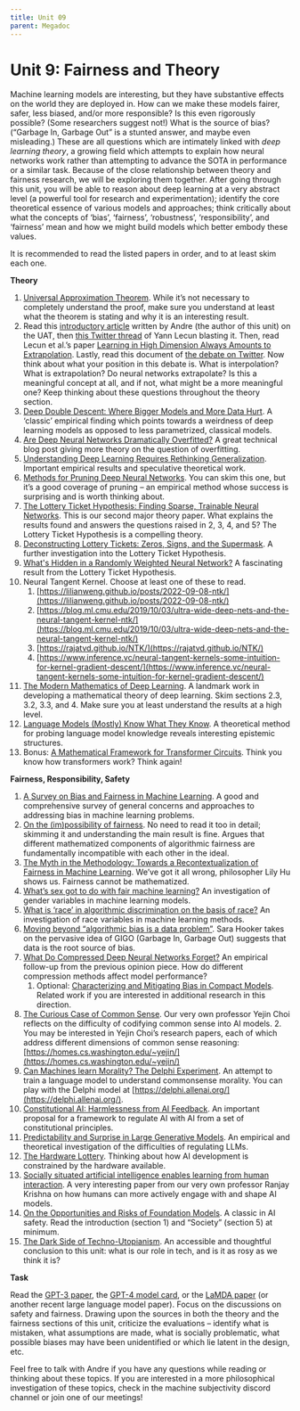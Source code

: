 ```yaml
---
title: Unit 09
parent: Megadoc
---
```


# Unit 9: Fairness and Theory


Machine learning models are interesting, but they have substantive effects on the world they are deployed in. How can we make these models fairer, safer, less biased, and/or more responsible? Is this even rigorously possible? (Some researchers suggest not!) What is the source of bias? (“Garbage In, Garbage Out” is a stunted answer, and maybe even misleading.) These are all questions which are intimately linked with _deep learning theory_, a growing field which attempts to explain how neural networks work rather than attempting to advance the SOTA in performance or a similar task. Because of the close relationship between theory and fairness research, we will be exploring them together. After going through this unit, you will be able to reason about deep learning at a very abstract level (a powerful tool for research and experimentation); identify the core theoretical essence of various models and approaches; think critically about what the concepts of ‘bias’, ‘fairness’, ‘robustness’, ‘responsibility’, and ‘fairness’ mean and how we might build models which better embody these values.

It is recommended to read the listed papers in order, and to at least skim each one.

**Theory**



1. [Universal Approximation Theorem](https://en.wikipedia.org/wiki/Universal_approximation_theorem). While it’s not necessary to completely understand the proof, make sure you understand at least what the theorem is stating and why it is an interesting result. 
2. Read this [introductory article](https://medium.com/analytics-vidhya/you-dont-understand-neural-networks-until-you-understand-the-universal-approximation-theorem-85b3e7677126) written by Andre (the author of this unit) on the UAT, then [this Twitter thread](https://twitter.com/ylecun/status/1409940043951742981?lang=en) of Yann Lecun blasting it. Then, read Lecun et al.’s paper [Learning in High Dimension Always Amounts to Extrapolation](https://arxiv.org/pdf/2110.09485.pdf). Lastly, read this document of [the debate on Twitter](https://gowrishankar.info/blog/deep-learning-is-not-as-impressive-as-you-think-its-mere-interpolation/). Now think about what your position in this debate is. What is interpolation? What is extrapolation? Do neural networks extrapolate? Is this a meaningful concept at all, and if not, what might be a more meaningful one? Keep thinking about these questions throughout the theory section.
3. [Deep Double Descent: Where Bigger Models and More Data Hurt](https://arxiv.org/pdf/1912.02292.pdf). A ‘classic’ empirical finding which points towards a weirdness of deep learning models as opposed to less parametrized, classical models.
4. [Are Deep Neural Networks Dramatically Overfitted?](https://lilianweng.github.io/posts/2019-03-14-overfit/) A great technical blog post giving more theory on the question of overfitting.
5. [Understanding Deep Learning Requires Rethinking Generalization](https://arxiv.org/pdf/1611.03530.pdf). Important empirical results and speculative theoretical work.
6. [Methods for Pruning Deep Neural Networks](https://arxiv.org/pdf/2011.00241.pdf). You can skim this one, but it’s a good coverage of pruning – an empirical method whose success is surprising and is worth thinking about.
7. [The Lottery Ticket Hypothesis: Finding Sparse, Trainable Neural Networks](https://arxiv.org/abs/1803.03635). This is our second major theory paper. What explains the results found and answers the questions raised in 2, 3, 4, and 5? The Lottery Ticket Hypothesis is a compelling theory.
8. [Deconstructing Lottery Tickets: Zeros, Signs, and the Supermask](https://arxiv.org/pdf/1905.01067.pdf). A further investigation into the Lottery Ticket Hypothesis.
9. [What's Hidden in a Randomly Weighted Neural Network?](https://arxiv.org/pdf/1911.13299.pdf) A fascinating result from the Lottery Ticket Hypothesis.
10. Neural Tangent Kernel. Choose at least one of these to read.
    1. [https://lilianweng.github.io/posts/2022-09-08-ntk/](https://lilianweng.github.io/posts/2022-09-08-ntk/) 
    2. [https://blog.ml.cmu.edu/2019/10/03/ultra-wide-deep-nets-and-the-neural-tangent-kernel-ntk/](https://blog.ml.cmu.edu/2019/10/03/ultra-wide-deep-nets-and-the-neural-tangent-kernel-ntk/) 
    3. [https://rajatvd.github.io/NTK/](https://rajatvd.github.io/NTK/) 
    4. [https://www.inference.vc/neural-tangent-kernels-some-intuition-for-kernel-gradient-descent/](https://www.inference.vc/neural-tangent-kernels-some-intuition-for-kernel-gradient-descent/)
11. [The Modern Mathematics of Deep Learning](https://arxiv.org/pdf/2105.04026.pdf). A landmark work in developing a mathematical theory of deep learning. Skim sections 2.3, 3.2, 3.3, and 4. Make sure you at least understand the results at a high level.
12. [Language Models (Mostly) Know What They Know](https://arxiv.org/pdf/2207.05221.pdf). A theoretical method for probing language model knowledge reveals interesting epistemic structures. 
13. Bonus: [A Mathematical Framework for Transformer Circuits](https://transformer-circuits.pub/2021/framework/index.html). Think you know how transformers work? Think again!

**Fairness, Responsibility, Safety**



1. [A Survey on Bias and Fairness in Machine Learning](https://arxiv.org/pdf/1908.09635.pdf). A good and comprehensive survey of general concerns and approaches to addressing bias in machine learning problems.
2. [On the (im)possibility of fairness](https://arxiv.org/pdf/1609.07236.pdf). No need to read it too in detail; skimming it and understanding the main result is fine. Argues that different mathematized components of algorithmic fairness are fundamentally incompatible with each other in the ideal.
3. [The Myth in the Methodology: Towards a Recontextualization of Fairness in Machine Learning](https://econcs.seas.harvard.edu/files/econcs/files/green_icml18.pdf). We’ve got it all wrong, philosopher Lily Hu shows us. Fairness cannot be mathematized.
4. [What’s sex got to do with fair machine learning?](https://arxiv.org/ftp/arxiv/papers/2006/2006.01770.pdf) An investigation of gender variables in machine learning models.
5. [What is ‘race’ in algorithmic discrimination on the basis of race?](https://scholar.harvard.edu/files/lilyhu/files/what_is_race.pdf) An investigation of race variables in machine learning methods.
6. [Moving beyond “algorithmic bias is a data problem”](https://www.sciencedirect.com/science/article/pii/S2666389921000611). Sara Hooker takes on the pervasive idea of GIGO (Garbage In, Garbage Out) suggests that data is the root source of bias.
7. [What Do Compressed Deep Neural Networks Forget?](https://arxiv.org/abs/1911.05248) An empirical follow-up from the previous opinion piece. How do different compression methods affect model performance?
    1. Optional: [Characterizing and Mitigating Bias in Compact Models](https://arxiv.org/pdf/2010.03058.pdf). Related work if you are interested in additional research in this direction.
8. [The Curious Case of Common Sense](https://www.amacad.org/publication/curious-case-commonsense-intelligence). Our very own professor Yejin Choi reflects on the difficulty of codifying common sense into AI models.
    2. You may be interested in Yejin Choi’s research papers, each of which address different dimensions of common sense reasoning: [https://homes.cs.washington.edu/~yejin/](https://homes.cs.washington.edu/~yejin/) 
9. [Can Machines learn Morality? The Delphi Experiment](https://arxiv.org/pdf/2110.07574.pdf). An attempt to train a language model to understand commonsense morality. You can play with the Delphi model at [https://delphi.allenai.org/](https://delphi.allenai.org/). 
10. [Constitutional AI: Harmlessness from AI Feedback](https://arxiv.org/abs/2212.08073). An important proposal for a framework to regulate AI with AI from a set of constitutional principles.
11. [Predictability and Surprise in Large Generative Models](https://www.anthropic.com/index/predictability-and-surprise-in-large-generative-models). An empirical and theoretical investigation of the difficulties of regulating LLMs.
12. [The Hardware Lottery](https://arxiv.org/abs/2009.06489). Thinking about how AI development is constrained by the hardware available. 
13. [Socially situated artificial intelligence enables learning from human interaction](https://www.pnas.org/doi/full/10.1073/pnas.2115730119). A very interesting paper from our very own professor Ranjay Krishna on how humans can more actively engage with and shape AI models.
14. [On the Opportunities and Risks of Foundation Models](https://arxiv.org/pdf/2108.07258.pdf). A classic in AI safety. Read the introduction (section 1) and “Society” (section 5) at minimum.
15. [The Dark Side of Techno-Utopianism](https://www.newyorker.com/magazine/2019/09/30/the-dark-side-of-techno-utopianism). An accessible and thoughtful conclusion to this unit: what is our role in tech, and is it as rosy as we think it is?

**Task**

Read the [GPT-3 paper](https://arxiv.org/abs/2005.14165), the [GPT-4 model card](https://cdn.openai.com/papers/gpt-4-system-card.pdf), or the [LaMDA paper](https://arxiv.org/pdf/2201.08239.pdf) (or another recent large language model paper). Focus on the discussions on safety and fairness. Drawing upon the sources in both the theory and the fairness sections of this unit, criticize the evaluations – identify what is mistaken, what assumptions are made, what is socially problematic, what possible biases may have been unidentified or which lie latent in the design, etc.

Feel free to talk with Andre if you have any questions while reading or thinking about these topics. If you are interested in a more philosophical investigation of these topics, check in the machine subjectivity discord channel or join one of our meetings!

